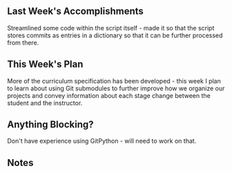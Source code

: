 ## Last Week's Accomplishments

Streamlined some code within the script itself - made it so that the script stores commits as entries in a dictionary so that it can be further processed from there.

## This Week's Plan

More of the curriculum specification has been developed - this week I plan to learn about using Git submodules to further improve how we organize our projects and convey information about each stage change between the student and the instructor.

## Anything Blocking?

Don't have experience using GitPython - will need to work on that.

## Notes
